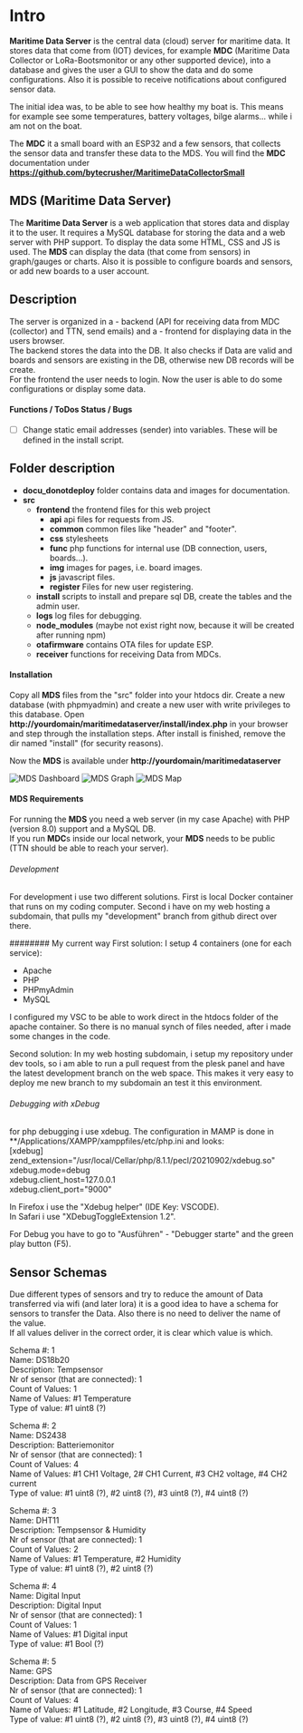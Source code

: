 # Intro
**Maritime Data Server** is the central data (cloud) server for maritime data. 
It stores data that come from (IOT) devices, for example **MDC** (Maritime Data Collector or LoRa-Bootsmonitor or any other supported device), into a database and gives the user a GUI to show the data and do some configurations.
Also it is possible to receive notifications about configured sensor data.

The initial idea was, to be able to see how healthy my boat is.
This means for example see some temperatures, battery voltages, bilge alarms... while i am not on the boat.

The **MDC** it a small board with an ESP32 and a few sensors, that collects the sensor data and transfer these data to the MDS.
You will find the **MDC** documentation under **https://github.com/bytecrusher/MaritimeDataCollectorSmall**

## **MDS** (Maritime Data Server)

The **Maritime Data Server** is a web application that stores data and display it to the user.
It requires a MySQL database for storing the data and a web server with PHP support. To display the data some HTML, CSS and JS is used.
The **MDS** can display the data (that come from sensors) in graph/gauges or charts.
Also it is possible to configure boards and sensors, or add new boards to a user account.

## Description
The server is organized in a
     - backend (API for receiving data from MDC (collector) and TTN, send emails) and a
     - frontend for displaying data in the users browser.  
The backend stores the data into the DB. It also checks if Data are valid and boards and sensors are existing in the DB, otherwise new DB records will be create.  
For the frontend the user needs to login. Now the user is able to do some configurations or display some data.

#### Functions / ToDos Status / Bugs
- [ ] Change static email addresses (sender) into variables. These will be defined in the install script.

## Folder description

- **docu_donotdeploy** folder contains data and images for documentation.
- **src**
     - **frontend** the frontend files for this web project
          - **api** api files for requests from JS.
          - **common** common files like "header" and "footer".
          - **css** stylesheets
          - **func** php functions for internal use (DB connection, users, boards...).
          - **img** images for pages, i.e. board images.
          - **js** javascript files.
          - **register** Files for new user registering.
     - **install** scripts to install and prepare sql DB, create the tables and the admin user.
     - **logs** log files for debugging.
     - **node_modules** (maybe not exist right now, because it will be created after running npm)
     - **otafirmware** contains OTA files for update ESP.
     - **receiver** functions for receiving Data from MDCs.


#### Installation
Copy all **MDS** files from the "src" folder into your htdocs dir.
Create a new database (with phpmyadmin) and create a new user with write privileges to this database.
Open **http://yourdomain/maritimedataserver/install/index.php** in your browser and step through the installation steps.
After install is finished, remove the dir named "install" (for security reasons).

Now the **MDS** is available under **http://yourdomain/maritimedataserver**

![MDS Dashboard](docu_donotdeploy/images/MDS_Dashboard.png)
![MDS Graph](docu_donotdeploy/images/MDS_Graph.png)
![MDS Map](docu_donotdeploy/images/MDS_Map.png)

#### MDS Requirements
For running the **MDS** you need a web server (in my case Apache) with PHP (version 8.0) support and a MySQL DB.  
If you run **MDC**s inside our local network, your **MDS** needs to be public (TTN should be able to reach your server).

###### Development
For development i use two different solutions.
First is local Docker container that runs on my coding computer.
Second i have on my web hosting a subdomain, that pulls my "development" branch from github direct over there.

######## My current way
First solution:
I setup 4 containers (one for each service):
- Apache
- PHP
- PHPmyAdmin
- MySQL

I configured my VSC to be able to work direct in the htdocs folder of the apache container.
So there is no manual synch of files needed, after i made some changes in the code.

Second solution:
In my web hosting subdomain, i setup my repository under dev tools, so i am able to run a pull request from the plesk panel and have the latest development branch on the web space.
This makes it very easy to deploy me new branch to my subdomain an test it this environment.

###### Debugging with xDebug
for php debugging i use xdebug.
The configuration in MAMP is done in **/Applications/XAMPP/xamppfiles/etc/php.ini and looks:  
[xdebug]  
zend_extension="/usr/local/Cellar/php/8.1.1/pecl/20210902/xdebug.so"  
xdebug.mode=debug  
xdebug.client_host=127.0.0.1  
xdebug.client_port="9000"  

In Firefox i use the "Xdebug helper" (IDE Key: VSCODE).  
In Safari i use "XDebugToggleExtension 1.2".

For Debug you have to go to "Ausführen" - "Debugger starte" and the green play button (F5).

## Sensor Schemas
Due different types of sensors and try to reduce the amount of Data transferred via wifi (and later lora) it is a good idea to have a schema for sensors to transfer the Data.
Also there is no need to deliver the name of the value.  
If all values deliver in the correct order, it is clear which value is which.

Schema #: 1  
Name: DS18b20  
Description: Tempsensor  
Nr of sensor (that are connected): 1  
Count of Values: 1  
Name of Values: #1 Temperature  
Type of value: #1 uint8 (?)  

Schema #: 2  
Name: DS2438  
Description: Batteriemonitor  
Nr of sensor (that are connected): 1  
Count of Values: 4  
Name of Values: #1 CH1 Voltage, 2# CH1 Current, #3 CH2 voltage, #4 CH2 current  
Type of value: #1 uint8 (?), #2 uint8 (?), #3 uint8 (?), #4 uint8 (?)  

Schema #: 3  
Name: DHT11  
Description: Tempsensor & Humidity  
Nr of sensor (that are connected): 1  
Count of Values: 2  
Name of Values: #1 Temperature, #2 Humidity  
Type of value: #1 uint8 (?), #2 uint8 (?)  

Schema #: 4  
Name: Digital Input  
Description: Digital Input  
Nr of sensor (that are connected): 1  
Count of Values: 1  
Name of Values: #1 Digital input  
Type of value: #1 Bool (?)  

Schema #: 5  
Name: GPS  
Description: Data from GPS Receiver  
Nr of sensor (that are connected): 1  
Count of Values: 4  
Name of Values: #1 Latitude, #2 Longitude, #3 Course, #4 Speed  
Type of value: #1 uint8 (?), #2 uint8 (?), #3 uint8 (?), #4 uint8 (?)  

